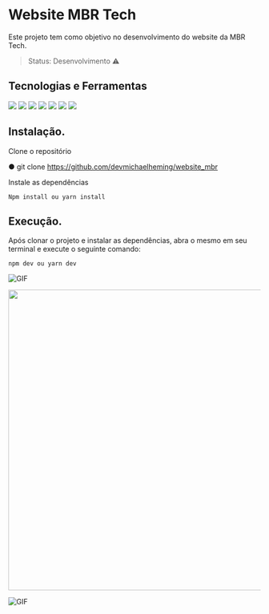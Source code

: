 # Website MBR Tech
Este projeto tem como objetivo no desenvolvimento do website da MBR Tech.

> Status: Desenvolvimento ⚠️

## Tecnologias e Ferramentas
![](https://img.shields.io/badge/Vite-B73BFE?style=for-the-badge&logo=vite&logoColor=FFD62E) ![](https://img.shields.io/badge/JavaScript-323330?style=for-the-badge&logo=javascript&logoColor=F7DF1E) ![](https://img.shields.io/badge/React-20232A?style=for-the-badge&logo=react&logoColor=61DAFB) ![](https://img.shields.io/badge/TypeScript-007ACC?style=for-the-badge&logo=typescript&logoColor=white) ![](https://img.shields.io/badge/Sass-CC6699?style=for-the-badge&logo=sass&logoColor=white) ![](https://img.shields.io/badge/firebase-ffca28?style=for-the-badge&logo=firebase&logoColor=black) ![](https://img.shields.io/badge/Material--UI-0081CB?style=for-the-badge&logo=material-ui&logoColor=white)
## Instalação.

Clone o repositório

  ● git clone https://github.com/devmichaelheming/website_mbr

Instale as dependências

    Npm install ou yarn install

## Execução.

Após clonar o projeto e instalar as dependências, abra o mesmo em seu terminal e execute o seguinte comando:

    npm dev ou yarn dev
    
![GIF](https://im6.ezgif.com/tmp/ezgif-6-f19492aa3e40.gif)
    
<img src="https://i.imgur.com/gUfLeLN_d.webp?maxwidth=760&fidelity=grand" width="600">
    
![GIF](https://im6.ezgif.com/tmp/ezgif-6-58f3d151c29e.gif)
